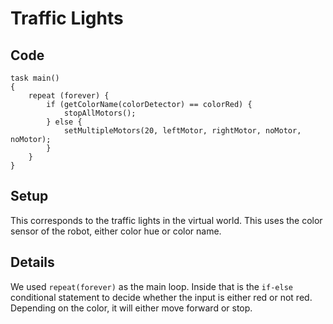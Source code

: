# Traffic Lights
## Code

```
task main()
{
	repeat (forever) {
		if (getColorName(colorDetector) == colorRed) {
			stopAllMotors();
		} else {
			setMultipleMotors(20, leftMotor, rightMotor, noMotor, noMotor);
		}
	}
}
```

## Setup
This corresponds to the traffic lights in the virtual world. This uses
the color sensor of the robot, either color hue or color name.

## Details
We used `repeat(forever)` as the main loop. Inside that is the `if-else`
conditional statement to decide whether the input is either red or not red.
Depending on the color, it will either move forward or stop.
